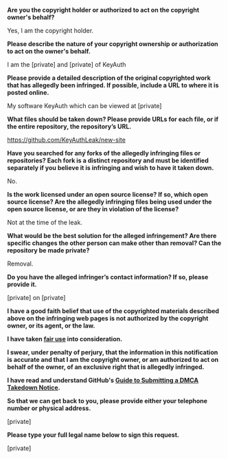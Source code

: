 **Are you the copyright holder or authorized to act on the copyright owner's behalf?**

Yes, I am the copyright holder.

**Please describe the nature of your copyright ownership or authorization to act on the owner's behalf.**

I am the [private] and [private] of KeyAuth

**Please provide a detailed description of the original copyrighted work that has allegedly been infringed. If possible, include a URL to where it is posted online.**

My software KeyAuth which can be viewed at [private]

**What files should be taken down? Please provide URLs for each file, or if the entire repository, the repository’s URL.**

https://github.com/KeyAuthLeak/new-site

**Have you searched for any forks of the allegedly infringing files or repositories? Each fork is a distinct repository and must be identified separately if you believe it is infringing and wish to have it taken down.**

No.

**Is the work licensed under an open source license? If so, which open source license? Are the allegedly infringing files being used under the open source license, or are they in violation of the license?**

Not at the time of the leak.

**What would be the best solution for the alleged infringement? Are there specific changes the other person can make other than removal? Can the repository be made private?**

Removal.

**Do you have the alleged infringer’s contact information? If so, please provide it.**

[private]  on [private] 

**I have a good faith belief that use of the copyrighted materials described above on the infringing web pages is not authorized by the copyright owner, or its agent, or the law.**

**I have taken <a href="https://www.lumendatabase.org/topics/22">fair use</a> into consideration.**

**I swear, under penalty of perjury, that the information in this notification is accurate and that I am the copyright owner, or am authorized to act on behalf of the owner, of an exclusive right that is allegedly infringed.**

**I have read and understand GitHub's <a href="https://docs.github.com/articles/guide-to-submitting-a-dmca-takedown-notice/">Guide to Submitting a DMCA Takedown Notice</a>.**

**So that we can get back to you, please provide either your telephone number or physical address.**

[private] 

**Please type your full legal name below to sign this request.**

[private] 
